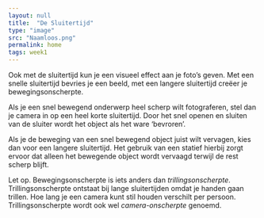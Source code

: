 ```yaml
---
layout: null
title:  "De Sluitertijd"
type: "image"
src: "Naamloos.png"
permalink: home
tags: week1
---
```

Ook met de sluitertijd kun je een visueel effect aan je foto’s geven. Met een snelle sluitertijd bevries je een beeld, met een langere sluitertijd creëer je bewegingsonscherpte.

Als je een snel bewegend onderwerp heel scherp wilt fotograferen, stel dan je camera in op een heel korte sluitertijd. Door het snel openen en sluiten van de sluiter wordt het object als het ware ‘bevroren’.

Als je de beweging van een snel bewegend object juist wilt vervagen, kies dan voor een langere sluitertijd. Het gebruik van een statief hierbij zorgt ervoor dat alleen het bewegende object wordt vervaagd terwijl de rest scherp blijft.

Let op. Bewegingsonscherpte is iets anders dan _trillingsonscherpte_. Trillingsonscherpte ontstaat bij lange sluitertijden omdat je handen gaan trillen. Hoe lang je een camera kunt stil houden verschilt per persoon. Trillingsonscherpte wordt ook wel _camera-onscherpte_ genoemd.